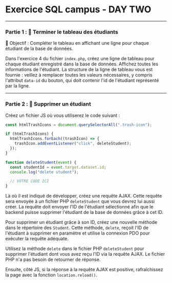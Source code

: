 # Exercice SQL campus - DAY TWO

---

### Partie 1 : 🚀 Terminer le tableau des étudiants

🎯 Objectif : Compléter le tableau en affichant une ligne pour chaque étudiant de la base de données.

Dans l'exercice 4 du fichier `index.php`, créez une ligne de tableau pour chaque étudiant enregistré dans la base de données. Affichez toutes les informations de l'étudiant. La structure de la ligne de tableau vous est fournie : veillez à remplacer toutes les valeurs nécessaires, y compris l'attribut `data-id` du bouton, qui doit contenir l'id de l'étudiant représenté par la ligne.

---

### Partie 2 : 🚀 Supprimer un étudiant

Créez un fichier JS où vous utiliserez le code suivant :

```js
const htmlTrashIcons = document.querySelectorAll(".trash-icon");

if (htmlTrashIcons) {
  htmlTrashIcons.forEach((trashIcon) => {
    trashIcon.addEventListener("click", deleteStudent);
  });
}

function deleteStudent(event) {
  const studentId = event.target.dataset.id;
  console.log("delete student");

  // VOTRE CODE ICI
}
```

Là où il est indiqué de développer, créez une requête AJAX. Cette requête sera envoyée à un fichier PHP `deleteStudent` que vous devrez lui aussi créer. La requête doit envoyer l'ID de l'étudiant sélectionné afin que le backend puisse supprimer l'étudiant de la base de données grâce à cet ID.

Pour supprimer un étudiant grâce à son ID, créez une nouvelle méthode dans le répertoire des `Student`. Cette méthode, `delete`, reçoit l'ID de l'étudiant à supprimer en paramètre et utilise la connexion PDO pour exécuter la requête adéquate.

Utilisez la méthode `delete` dans le fichier PHP `deleteStudent` pour supprimer l'étudiant dont vous avez reçu l'ID via la requête AJAX. Le fichier PHP n'a pas besoin de retourner de réponse.

Ensuite, côté JS, si la réponse à la requête AJAX est positive, rafraîchissez la page avec la fonction `location.reload()`.
